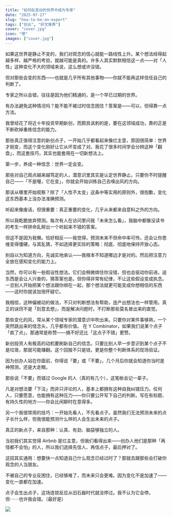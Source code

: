 ```yaml
---
title: "如何在变动的世界中成为专家"
date: "2025-07-27"
slug: "how-to-be-an-expert"
tags: ["创业", "好文推荐"]
cover: "cover.jpg"
icon: "😎"
images: ["cover.jpg"]
---
```

如果这世界是静止不变的，我们对观念的信心就能一路线性上升。某个想法经得起越多样、越严格的考验，就越可能是真的。许多人其实默默相信这一点——对「人性」这种变化不大的领域来说，这么想或许没错。



但对那些会变的东西——也就是几乎所有其他事物——你就不能再这样信任自己的判断了。



专家之所以会错，往往是因为他们精通的，是一个早已过期的世界。



有办法避免这种情况吗？能不能不被过时信念困住？答案是——可以，但得靠一点方法。



我曾经花了将近十年投资早期新创，而颇具讽刺的是，要在这领域成功，靠的正是不断砍掉重练信念的能力。



那些真正值得注意的新创点子，一开始几乎都看起来像烂主意，原因很简单：世界才刚变，而这个变化刚好让它从坏变成了对。我花了很多时间学会分辨这种「翻盘」，而这套技巧，其实也能套用在一切新想法上。



第一步，养成一种信念：世界一定会变。



那些对自己观点越来越笃定的人，潜意识里其实是认定世界静止。只要你不时提醒自己——「不是喔，它在变」，你就会开始训练自己去嗅出风的方向。



那该从哪里开始观察？除了「人性不太变」这条中等实用的原则外，很抱歉，变化这东西基本上没办法准确预测。



听起来像废话，但很重要：真正重要的变化，几乎从来都来自意料之外的方向。



所以我乾脆放弃预测。每次有人在访问里问我「未来怎么看」，我脑中都像没读书的考生一样拼命乱掰出一个听起来不错的答案。



但这不是因为我懒。恰好相反——我觉得，预测未来不但命中率可怜，还会让你思维变得僵硬。与其乱猜，不如选择更实际的策略：彻底、彻底地保持开放心态。



别自以为知道方向，先诚实地承认——我根本不知道哪边才是对的。然后把注意力全放在感知变化的能力上。



当然，你可以有一些假设性想法。它们会稍微绑住你没错，但也会驱动你前进。追东西是会让人兴奋的，猜答案也是。但你得非常有纪律，不让这些假设变成执念。
一旦别人开始把某个想法跟你绑在一起，那个想法就更可能变成你想相信的东西——这时你就该加倍怀疑它。



我相信，这种偏被动的做法，不只对判断想法有帮助，连产出想法也一样管用。真正的诀窍不是「刻意去想」，而是解决问题时，不打断那些莫名冒出来的直觉。



那些变化的风，常从某个领域专家的潜意识中吹出来。只要你对某件事够熟，一个突然跳出来的怪念头，几乎都有价值。
在 Y Combinator，如果我们说某个点子「疯了点」，那通常是称赞——搞不好还比「这点子不错」更赞。



新创投资人有极高的动机要刷新自己的信念。只要比别人早一步意识到某个点子不是垃圾，那就可能赚翻。这个回报不只是钱，更是你整个判断体系的现场验证。



因为创办人站在你面前，你得说「要」或「不要」，几个月后你就会知道你当时是神预测，还是大走眼。



那些说「不要」而错过 Google 的人（真的有几个），这笔帐会记一辈子。



凡是对想法要「下注」而非只评论的人，基本上都拥有这种自我纠错压力。任何人，只要愿意，也能拥有这种压力——你只要公开写下自己的判断。写在有标题、有持久性的地方——你会比闲聊时在意得多。



另一个我很常用的技巧：一开始先看人，不先看点子。虽然我们无法预测未来的点子长什么样，但我很能预测什么样的人会生出未来的点子。



真正的新点子，来自那种：认真、有劲、脑袋够独立的人。



当初我们其实觉得 Airbnb 是烂主意，但我们看得出来——创办人他们是那种「再怪都不会怕」的人，所以我们选择先信人、再信点子，最后押对了。



这招其实通用：想要快一点知道自己什么观念已经过时了？那就去跟那些会打破你观念的人当朋友。



不被自己的专业反困住，已经够难了，而未来只会更难。因为变化不是加速了——变化一直都在加速。



点子会生出点子，这场连锁反应从旧石器时代就没停过。我不认为它会停。
但⋯⋯也许我会错。（最好是）




![](https://prod-files-secure.s3.us-west-2.amazonaws.com/112d0858-5090-4d34-a606-b75eb8d65fd2/46476355-9cf3-4e99-9b7a-3531bc426380/1000202064.png?X-Amz-Algorithm=AWS4-HMAC-SHA256&X-Amz-Content-Sha256=UNSIGNED-PAYLOAD&X-Amz-Credential=ASIAZI2LB466TIJ4M6AP%2F20250827%2Fus-west-2%2Fs3%2Faws4_request&X-Amz-Date=20250827T191103Z&X-Amz-Expires=3600&X-Amz-Security-Token=IQoJb3JpZ2luX2VjEDsaCXVzLXdlc3QtMiJGMEQCICnMPd0GAInIR7y%2F3PAY7zCnkU8CFftE5EmQBGHr9Yw%2BAiAyNuQIKJiGJP%2B09BFSsuKtRSN5J9GNMzUOz%2BtY1IpAkSqIBAiU%2F%2F%2F%2F%2F%2F%2F%2F%2F%2F8BEAAaDDYzNzQyMzE4MzgwNSIMaE1wZImu7drQ8jeDKtwDnpN4ocK1KkFfKmDVqJjJxwvJ3O2L3iTJ3OQ%2Fk7ISy8bFYkxpJOFtf1%2FqhDfKAylSd%2F3mQpn1Rsxha1jg4ez7kGonqN%2FJyyu0WqmBCnbSWByviojSAVpzFFC7vvms3kKq5yxm6Z9TP0Aww6HTKPElIVsx8WDDzLQnAhP4puKQjt2RJOKvkdbumh8H8ndQlOUTp%2FkaYoFO%2F6db0iydSzfID8zqELr%2BXh%2BfMTYTWi0BfusySkizGjsbJRhmf5aiK8BpVIqJFriF4VvbQszups72cZniMejU54tf%2FKWotYb3XgbYVu%2FPFiO229N181DjGB9F5qkpBYKS%2BHcJUiUVbdSx76Bz40MWSns7tu84hDVp9C8Tkz2ssIEq0npVbY2LcZ3KGWyIUg8LCr%2F8l%2BGmU83mjNslfsG8sPZPQ%2FNd36ijSXaq%2FjiWcnfgg8v%2By6fXTle1HDf57SUBHZCGIKfQGa9Sex1Ena92yU9fNDDXGfap1UDQUDk1NgU9crJbUOshN9NWY%2BhCo5YeLc9aJgNxHTYD2H4OoKEaQVAYMox4%2FQhYkDWcsyKS4%2FCR17h1pnPXL%2FDNLPTzltpFHBACZeAvt2mg5cxx%2BZ0j1dHMA0wTPA0Wdchbwihz3zuBzpu2G%2FIw%2BJ69xQY6pgEcyncq3gTR2LqmSVhodd3hFFXKwbAcdoWrAsCDZU%2FD5MEp0V45gVNgt6z%2BDh%2FKL1fNc3rQeKXAyD3ikfug7pfJW34lo932RkXI63560HALTJNuPpMf2uDIgwqbCqSmXO%2F5jIemtmfGhUFHzBIUTHJLWMZR7Id5%2BL09YXDeZDlf8lQmXrUec2gIpoR%2BHwj61zIKqo41A4ZGZN294et5hGtVaN%2FEf18h&X-Amz-Signature=1ac08add23064a0f6309938dc4c3dd16c02f77c46a537390c30f118429a5bf43&X-Amz-SignedHeaders=host&x-amz-checksum-mode=ENABLED&x-id=GetObject)

